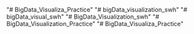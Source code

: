 "# BigData_Visualiza_Practice" 
"# bigData_visualization_swh" 
"# bigData_visual_swh" 
"# BigData_Visualization_swh" 
"# BigData_Visualization_Practice" 
"# BigData_Visualiza_Practice" 
